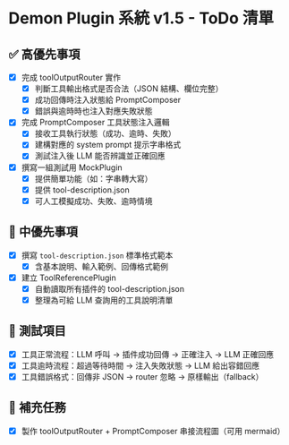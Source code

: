 # Demon Plugin 系統 v1.5 - ToDo 清單

## ✅ 高優先事項

- [x] 完成 toolOutputRouter 實作
  - [x] 判斷工具輸出格式是否合法（JSON 結構、欄位完整）
  - [x] 成功回傳時注入狀態給 PromptComposer
  - [x] 錯誤與逾時時也注入對應失敗狀態

- [x] 完成 PromptComposer 工具狀態注入邏輯
  - [x] 接收工具執行狀態（成功、逾時、失敗）
  - [x] 建構對應的 system prompt 提示字串格式
  - [x] 測試注入後 LLM 能否辨識並正確回應

- [x] 撰寫一組測試用 MockPlugin
  - [x] 提供簡單功能（如：字串轉大寫）
  - [x] 提供 tool-description.json
  - [x] 可人工模擬成功、失敗、逾時情境

## 🔧 中優先事項

- [x] 撰寫 `tool-description.json` 標準格式範本
  - [x] 含基本說明、輸入範例、回傳格式範例

- [x] 建立 ToolReferencePlugin
  - [x] 自動讀取所有插件的 tool-description.json
  - [x] 整理為可給 LLM 查詢用的工具說明清單

## 🧪 測試項目

- [x] 工具正常流程：LLM 呼叫 → 插件成功回傳 → 正確注入 → LLM 正確回應
- [x] 工具逾時流程：超過等待時間 → 注入失敗狀態 → LLM 給出容錯回應
- [x] 工具錯誤格式：回傳非 JSON → router 忽略 → 原樣輸出（fallback）

## 📌 補充任務

- [x] 製作 toolOutputRouter + PromptComposer 串接流程圖（可用 mermaid）

